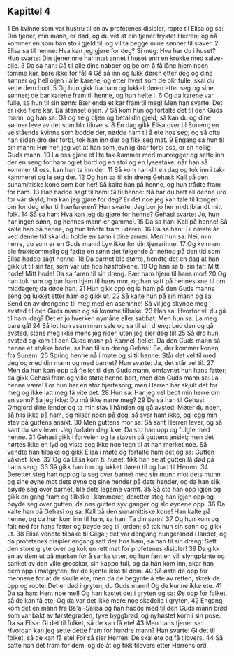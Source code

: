 ## Kapittel 4

1 En kvinne som var hustru til en av profetenes disipler, ropte til Elisa og sa: Din tjener, min mann, er død, og du vet at din tjener fryktet Herren; og nå kommer en som han sto i gjeld til, og vil ta begge mine sønner til slaver.
2 Elisa sa til henne: Hva kan jeg gjøre for deg? Si meg: Hva har du i huset? Hun svarte: Din tjenerinne har intet annet i huset enn en krukke med salve-olje.
3 Da sa han: Gå til alle dine naboer og be om å få låne hjem noen tomme kar, bare ikke for få!
4 Gå så inn og lukk døren etter deg og dine sønner og hell oljen i alle karene, og etter hvert som de blir fulle, skal du sette dem bort.
5 Og hun gikk fra ham og lukket døren etter seg og sine sønner; de bar karene fram til henne, og hun helte i.
6 Og da karene var fulle, sa hun til sin sønn: Bær enda et kar fram til meg! Men han svarte: Det er ikke flere kar. Da stanset oljen.
7 Så kom hun og fortalte det til den Guds mann, og han sa: Gå og selg oljen og betal din gjeld; så kan du og dine sønner leve av det som blir tilovers.
8 En dag gikk Elisa over til Sunem; en velstående kvinne som bodde der, nødde ham til å ete hos seg; og så ofte han siden dro der forbi, tok han inn der og fikk seg mat.
9 Engang sa hun til sin mann: Hør her, jeg vet at han som jevnlig drar forbi oss, er en hellig Guds mann.
10 La oss gjøre et lite tak-kammer med murvegger og sette inn der en seng for ham og et bord og en stol og en lysestake; når han så kommer til oss, kan han ta inn der.
11 Så kom han dit en dag og tok inn i tak-kammeret og la seg der.
12 Og han sa til sin dreng Gehasi: Kall på den sunamittiske kone som bor her! Så kalte han på henne, og hun trådte fram for ham.
13 Han hadde sagt til ham: Si til henne: Nå har du hatt all denne uro for vår skyld; hva kan jeg gjøre for deg? Er det noe jeg kan tale til kongen om for deg eller til hærføreren? Hun svarte: Jeg bor jo her midt iblandt mitt folk.
14 Så sa han: Hva kan jeg da gjøre for henne? Gehasi svarte: Jo, hun har ingen sønn, og hennes mann er gammel.
15 Da sa han: Kall på henne! Så kalte han på henne, og hun trådte fram i døren.
16 Da sa han: Til næste år ved denne tid skal du holde en sønn i dine armer. Men hun sa: Nei, min herre, du som er en Guds mann! Lyv ikke for din tjenerinne!
17 Og kvinnen ble fruktsommelig og fødte en sønn det følgende år nettop på den tid som Elisa hadde sagt henne.
18 Da barnet ble større, hendte det en dag at han gikk ut til sin far, som var ute hos høstfolkene.
19 Og han sa til sin far: Mitt hode! Mitt hode! Da sa faren til sin dreng: Bær ham hjem til hans mor!
20 Og han tok ham og bar ham hjem til hans mor, og han satt på hennes kne til om middagen; da døde han.
21 Hun gikk opp og la ham på den Guds manns seng og lukket etter ham og gikk ut.
22 Så kalte hun på sin mann og sa: Send en av drengene til meg med en aseninne! Så vil jeg skynde meg avsted til den Guds mann og så komme tilbake.
23 Han sa: Hvorfor vil du gå til ham idag? Det er jo hverken nymåne eller sabbat. Men hun sa: La meg bare gå!
24 Så lot hun aseninnen sale og sa til sin dreng: Led den og gå avsted, stans meg ikke mens jeg rider, uten jeg sier deg til!
25 Så dro hun avsted og kom til den Guds mann på Karmel-fjellet. Da den Guds mann så henne et stykke borte, sa han til sin dreng Gehasi: Se, der kommer konen fra Sunem.
26 Spring henne nå i møte og si til henne: Står det vel til med deg og med din mann og med barnet? Hun svarte: Ja, det står vel til.
27 Men da hun kom opp på fjellet til den Guds mann, omfavnet hun hans føtter; da gikk Gehasi fram og ville støte henne bort, men den Guds mann sa: La henne være! For hun har en stor hjertesorg; men Herren har skjult det for meg og ikke latt meg få vite det.
28 Hun sa: Har jeg vel bedt min herre om en sønn? Sa jeg ikke: Du må ikke narre meg?
29 Da sa han til Gehasi: Omgjord dine lender og ta min stav i hånden og gå avsted! Møter du noen, så hils ikke på ham, og hilser noen på deg, så svar ham ikke, og legg min stav på guttens ansikt.
30 Men guttens mor sa: Så sant Herren lever, og så sant du selv lever: Jeg forlater deg ikke. Da sto han opp og fulgte med henne.
31 Gehasi gikk i forveien og la staven på guttens ansikt; men det hørtes ikke en lyd og viste seg ikke noe tegn til at han merket noe. Så vendte han tilbake og gikk Elisa i møte og fortalte ham det og sa: Gutten våknet ikke.
32 Og da Elisa kom til huset, fikk han se at gutten lå død på hans seng.
33 Så gikk han inn og lukket døren til og bad til Herren.
34 Deretter steg han opp og la seg over barnet med sin munn mot dets munn og sine øyne mot dets øyne og sine hender på dets hender, og da han slik bøyde seg over barnet, ble dets legeme varmt.
35 Så sto han opp igjen og gikk en gang fram og tilbake i kammeret; deretter steg han igjen opp og bøyde seg over gutten; da nøs gutten syv ganger og slo øynene opp.
36 Da kalte han på Gehasi og sa: Kall på den sunamittiske kone! Han kalte på henne, og da hun kom inn til ham, sa han: Ta din sønn!
37 Og hun kom og falt ned for hans føtter og bøyde seg til jorden; så tok hun sin sønn og gikk ut.
38 Elisa vendte tilbake til Gilgal; det var dengang hungersnød i landet, og da profetenes disipler engang satt der hos ham, sa han til sin dreng: Sett den store gryte over og kok en rett mat for profetenes disipler!
39 Da gikk en av dem ut på marken for å sanke urter, og han fant en vill slyngplante og sanket av den ville gresskar, sin kappe full, og da han kom inn, skar han dem opp i matgryten; for de kjente ikke til dem.
40 Så øste de opp for mennene for at de skulle ete; men da de begynte å ete av retten, skrek de opp og ropte: Det er død i gryten, du Guds mann! Og de kunne ikke ete.
41 Da sa han: Hent noe mel! Og han kastet det i gryten og sa: Øs opp for folket, så de kan få ete! Og da var det ikke mere noe skadelig i gryten.
42 Engang kom det en mann fra Ba'al-Salisa og han hadde med til den Guds mann brød som var bakt av førstegrøden, tyve byggbrød, og nyhøstet korn i sin pose. Da sa Elisa: Gi det til folket, så de kan få ete!
43 Men hans tjener sa: Hvordan kan jeg sette dette fram for hundre mann? Han svarte: Gi det til folket, så de kan få ete! For så sier Herren: De skal ete og få tilovers.
44 Så satte han det fram for dem, og de åt og fikk tilovers etter Herrens ord.
